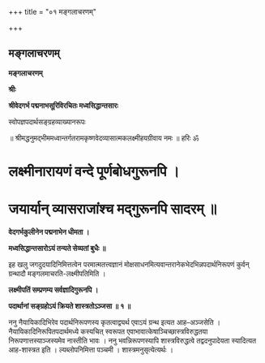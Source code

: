 +++
title = "०१ मङ्गलाचरणम्"

+++


## मङ्गलाचरणम्

**मङ्गलाचरणम्**

**श्रीः**

**श्रीवेदगर्भ पद्मनाभसूरिविरचितः मध्वसिद्धान्तसारः**

स्वोपज्ञपदार्थसङ्ग्रहव्याख्यानरूपः

॥ श्रीमद्धनुमद्भीममध्वान्तर्गतरामकृष्णवेदव्यासात्मकलक्ष्मीहयग्रीवाय नमः ॥ हरिः ॐ

# लक्ष्मीनारायणं वन्दे पूर्णबोधगुरूनपि ।

# जयार्यान् व्यासराजांश्च मद्गुरूनपि सादरम् ॥ 

**वेदगर्भकुलीनेन पद्मनाभेन धीमता ।**

**मध्वसिद्धान्तसारोऽयं तन्यते सेव्यतां बुधैः ॥**

इह खलु जगदुदयादिनिमित्तत्वेन परमात्मतत्त्वज्ञानं मोक्षसाधनमित्यवान्तरानेकभेदभिन्नपदार्थनिरूपणं कुर्वन् ग्रन्थादौ मङ्गलमाचरति-लक्ष्मीपतिमिति ।

**लक्ष्मीपतिं सम्प्रणम्य सर्वज्ञादिगुरूनपि ।**

**पदार्थानां सङ्ग्रहोऽयं क्रियते शास्त्रतोऽञ्जसा ॥ १ ॥**

ननु नैयायिकादिभिरेव पदार्थनिरूपणस्य कृतत्वाद्व्यर्थ एवाऽयं ग्रन्थ इत्यत आह–अञ्जसेति । नैयायिकादिनिरूपितपदार्थमध्ये कस्यचित् स्वरूपत एवाभावात्केषाञ्चिच्छास्त्रविरुद्धतया निरूपणात्तस्याञ्जस्यमेव नास्तीति भावः । ननु भवन्निरूपणस्यापि शास्त्रविरुद्धत्वे तद्वदनुपादेयता स्यादित्यत आह-शास्त्रत इति । ल्यब्लोपनिमित्ता पञ्चमी । शास्त्रमनुसृत्येत्यर्थः ।

